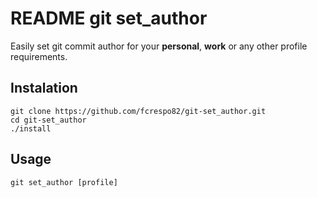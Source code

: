 # README git set_author

Easily set git commit author for your **personal**, **work** or any other profile requirements.

## Instalation

```shell
git clone https://github.com/fcrespo82/git-set_author.git
cd git-set_author
./install
```

## Usage

```shell
git set_author [profile]
```
